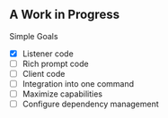 ## A Work in Progress

Simple Goals
- [x] Listener code
- [ ] Rich prompt code
- [ ] Client code
- [ ] Integration into one command
- [ ] Maximize capabilities
- [ ] Configure dependency management
